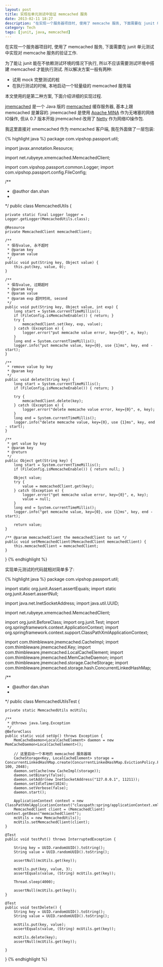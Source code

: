 ```yaml
---
layout: post
title: 实现在单元测试中验证 memcached 服务 
date: 2013-02-11 18:27
description: "在实现一个服务器项目时, 使用了 memcache 服务, 下面需要在 junit 单元测试中实现对 memcache 服务的验证工作"
category: Tech
tags: [junit, java, memcached]
---
```

在实现一个服务器项目时, 使用了 memcached 服务, 下面需要在 junit 单元测试中实现对 memcache 服务的验证工作.

为了能让 junit 能在不依赖测试环境的情况下执行, 所以不应该需要测试环境中搭建 memcached 才能执行测试. 所以解决方案一般有两种:

* 试用 mock 完整测试的桩
* 在执行测试的时候, 本地启动一个轻量级的 memcached 服务端

本文使用的是第二种方案, 下面介绍详细的实现过程.

[jmemcached](http://code.google.com/p/jmemcache-daemon/) 是一个 Java 版的 [memcached](http://memcached.org/) 缓存服务器, 基本上跟 memcached 是兼容的. jmemcached 是使用 [Apache MINA](http://mina.apache.org/) 作为无堵塞的网络IO操作, 但从 0.7 版本开始 jmemcached 改用了 [Netty](http://jshonk.com) 作为网络IO操作包.

我这里直接对 xmemcached 作为 memcached 客户端, 我在外面做了一层包装:

{% highlight java %}
package com.vipshop.passport.util;

import javax.annotation.Resource;

import net.rubyeye.xmemcached.MemcachedClient;

import com.vipshop.passport.common.Logger;
import com.vipshop.passport.config.FileConfig;

/**
 * @author dan.shan
 *
 */
public class MemcachedUtils {
    
    private static final Logger logger = Logger.getLogger(MemcachedUtils.class);
    
    @Resource
    private MemcachedClient memcachedClient;
    
    /**
     * 保存value, 永不超时
     * @param key
     * @param value
     */
    public void put(String key, Object value) {
        this.put(key, value, 0);
    }

    /**
     * 保存value, 过期超时
     * @param key
     * @param value
     * @param exp 超时时间, second
     */
    public void put(String key, Object value, int exp) {
        long start = System.currentTimeMillis();
        if (FileConfig.isMemcacheEnable()) { return; }
        try {
            memcachedClient.set(key, exp, value);
        } catch (Exception e) {
            logger.error("put memcache value error, key={0}", e, key);
        }
        long end = System.currentTimeMillis();
        logger.info("put memcache value, key={0}, use {1}ms", key, end - start);
    }

    /**
     * remove value by key
     * @param key
     */
    public void delete(String key) {
        long start = System.currentTimeMillis();
        if (FileConfig.isMemcacheEnable()) { return; }
        
        try {
            memcachedClient.delete(key);
        } catch (Exception e) {
            logger.error("delete memcache value error, key={0}", e, key);
        }
        long end = System.currentTimeMillis();
        logger.info("delete memcache value, key={0}, use {1}ms", key, end - start);
    }

    /**
     * get value by key
     * @param key
     * @return
     */
    public Object get(String key) {
        long start = System.currentTimeMillis();
        if (FileConfig.isMemcacheEnable()) { return null; }
        
        Object value;
        try {
            value = memcachedClient.get(key);
        } catch (Exception e) {
            logger.error("get memcache value error, key={0}", e, key);
            value = null;
        }
        long end = System.currentTimeMillis();
        logger.info("get memcache value, key={0}, use {1}ms", key, end - start);
        
        return value;
    }

    /** @param memcachedClient the memcachedClient to set */
    public void setMemcachedClient(MemcachedClient memcachedClient) {
        this.memcachedClient = memcachedClient;
    }
    
}
{% endhighlight %}

实现单元测试的代码就相对简单多了:

{% highlight java %}
package com.vipshop.passport.util;

import static org.junit.Assert.assertEquals;
import static org.junit.Assert.assertNull;

import java.net.InetSocketAddress;
import java.util.UUID;

import net.rubyeye.xmemcached.MemcachedClient;

import org.junit.BeforeClass;
import org.junit.Test;
import org.springframework.context.ApplicationContext;
import org.springframework.context.support.ClassPathXmlApplicationContext;

import com.thimbleware.jmemcached.CacheImpl;
import com.thimbleware.jmemcached.Key;
import com.thimbleware.jmemcached.LocalCacheElement;
import com.thimbleware.jmemcached.MemCacheDaemon;
import com.thimbleware.jmemcached.storage.CacheStorage;
import com.thimbleware.jmemcached.storage.hash.ConcurrentLinkedHashMap;

/**
 * @author dan.shan
 *
 */
public class MemcachedUtilsTest {

    private static MemcachedUtils mcUtils;
    
    /**
     * @throws java.lang.Exception
     */
    @BeforeClass
    public static void setUp() throws Exception {
        MemCacheDaemon<LocalCacheElement> daemon = new MemCacheDaemon<LocalCacheElement>();

        // 这里启动一个本地的 memcached 服务器端
        CacheStorage<Key, LocalCacheElement> storage = ConcurrentLinkedHashMap.create(ConcurrentLinkedHashMap.EvictionPolicy.FIFO, 100, 2048);
        daemon.setCache(new CacheImpl(storage));
        daemon.setBinary(false);
        daemon.setAddr(new InetSocketAddress("127.0.0.1", 11211));
        daemon.setIdleTime(1024);
        daemon.setVerbose(false);
        daemon.start();
        
        ApplicationContext context = new ClassPathXmlApplicationContext("classpath:spring/applicationContext.xml");
        MemcachedClient client = (MemcachedClient) context.getBean("memcachedClient");
        mcUtils = new MemcachedUtils();
        mcUtils.setMemcachedClient(client);
    }

    @Test
    public void testPut() throws InterruptedException {
        
        String key = UUID.randomUUID().toString();
        String value = UUID.randomUUID().toString();
        
        assertNull(mcUtils.get(key));
        
        mcUtils.put(key, value, 3);
        assertEquals(value, (String) mcUtils.get(key));
        
        Thread.sleep(4000);
        
        assertNull(mcUtils.get(key));
    }
    
    @Test
    public void testDelete() {
        String key = UUID.randomUUID().toString();
        String value = UUID.randomUUID().toString();
        
        mcUtils.put(key, value);
        assertEquals(value, (String) mcUtils.get(key));
        
        mcUtils.delete(key);
        assertNull(mcUtils.get(key));
        
    }

}
{% endhighlight %}
